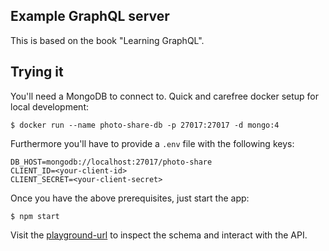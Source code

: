 ## Example GraphQL server
This is based on the book "Learning GraphQL".

## Trying it
You'll need a MongoDB to connect to.
Quick and carefree docker setup for local development:
```
$ docker run --name photo-share-db -p 27017:27017 -d mongo:4
```

Furthermore you'll have to provide a `.env` file with the following keys:
```
DB_HOST=mongodb://localhost:27017/photo-share
CLIENT_ID=<your-client-id>
CLIENT_SECRET=<your-client-secret>
```

Once you have the above prerequisites, just start the app:
```
$ npm start
```

Visit the [playground-url](http://localhost:4000/playground) to inspect the schema and interact with the API.
